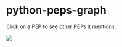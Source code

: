 # python-peps-graph

Click on a PEP to see other PEPs it mentions.

![](https://raw.githubusercontent.com/vinayak-mehta/python-peps-graph/main/demo.gif)
